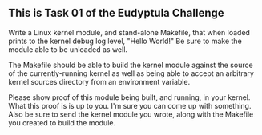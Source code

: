 This is Task 01 of the Eudyptula Challenge
------------------------------------------

Write a Linux kernel module, and stand-alone Makefile, that when loaded
prints to the kernel debug log level, "Hello World!"  Be sure to make
the module able to be unloaded as well.

The Makefile should be able to build the kernel module against the
source of the currently-running kernel as well as being able to accept
an arbitrary kernel sources directory from an environment variable.

Please show proof of this module being built, and running, in your
kernel.  What this proof is is up to you.  I'm sure you can come up with
something.  Also be sure to send the kernel module you wrote, along with
the Makefile you created to build the module.
